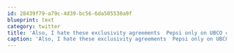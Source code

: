 ```yaml
---
id: 28439f79-a79c-4d39-bc56-6da505530a9f
blueprint: text
category: twitter
title: 'Also, I hate these exclusivity agreements  Pepsi only on UBCO campus. Visa at the Olympics. Nike shoes for VANOC volunteers. WTF!'
caption: 'Also, I hate these exclusivity agreements  Pepsi only on UBCO campus. Visa at the Olympics. Nike shoes for VANOC volunteers. WTF!'
---
```

